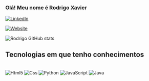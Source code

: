 
### Olá! Meu nome é Rodrigo Xavier

[![LinkedIn](https://img.shields.io/badge/LinkedIn-0077B5?style=for-the-badge&logo=linkedin&logoColor=white)](https://www.linkedin.com/in/rodrigo-xavier-284936233/)

[![Website](https://img.shields.io/badge/website-000000?style=for-the-badge&logo=About.me&logoColor=white)](https://imaginative-praline-49f12b.netlify.app/)

![Rodrigo GitHub stats](https://github-readme-stats.vercel.app/api?username=DigoXavier&show_icons=true&theme=transparent)

## Tecnologias em que tenho conhecimentos

<div style="display:inline_block"><br>
    <img align="center" alt= "Html5" src="https://img.shields.io/badge/HTML5-E34F26?style=for-the-badge&logo=html5&logoColor=white"/>
    <img align="center" alt= "Css" src="https://img.shields.io/badge/CSS3-1572B6?style=for-the-badge&logo=css3&logoColor=white"/>
    <img align="center" alt= "Python" src="https://img.shields.io/badge/Python-3776AB?style=for-the-badge&logo=python&logoColor=white"/>
    <img align="center" alt= "JavaScript" src="https://img.shields.io/badge/JavaScript-323330?style=for-the-badge&logo=javascript&logoColor=F7DF1E"/>
    <img align="center" alt= "Java" src="https://img.shields.io/badge/Java-ED8B00?style=for-the-badge&logo=openjdk&logoColor=white"/>
    
</div>
